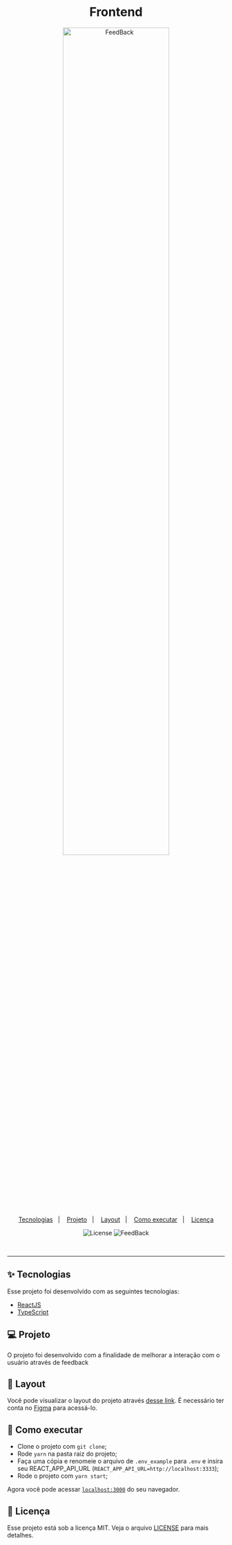 <h1 align="center">
  Frontend
</h1>

<p align="center">
  <img alt="FeedBack" src="https://github.com/alissonandrade2020/FeedbackWidget/tree/master/web/assets/frontend" width="70%">
</p>


<p align="center">
  <a href="#-tecnologias">Tecnologias</a>&nbsp;&nbsp;&nbsp;|&nbsp;&nbsp;&nbsp;
  <a href="#-projeto">Projeto</a>&nbsp;&nbsp;&nbsp;|&nbsp;&nbsp;&nbsp;
  <a href="#-layout">Layout</a>&nbsp;&nbsp;&nbsp;|&nbsp;&nbsp;&nbsp;
  <a href="#-como-executar">Como executar</a>&nbsp;&nbsp;&nbsp;|&nbsp;&nbsp;&nbsp;
  <a href="#-licença">Licença</a>
</p>

<p align="center">
  <img alt="License" src="https://img.shields.io/static/v1?label=license&message=MIT&color=blue&labelColor=000000">

 <img src="https://img.shields.io/static/v1?label=Brasao&message=00&color=blue&labelColor=000000" alt="FeedBack" />
</p>

<br>

-----------------------------------------

## ✨ Tecnologias

Esse projeto foi desenvolvido com as seguintes tecnologias:

- [ReactJS](https://reactjs.org)
- [TypeScript](https://www.typescriptlang.org/)

## 💻 Projeto

O projeto foi desenvolvido com a finalidade de melhorar a interação com o usuário através de feedback

## 🔖 Layout

Você pode visualizar o layout do projeto através [desse link](https://www.figma.com/file/10KOlLJmf4gX2IpqXtW293/Feedback-Widget-(Community)?node-id=100%3A2114). É necessário ter conta no [Figma](http://figma.com/) para acessá-lo.

## 🚀 Como executar

- Clone o projeto com `git clone`;
- Rode `yarn` na pasta raiz do projeto;
- Faça uma cópia e renomeie o arquivo de `.env_example` para `.env` e insira seu REACT_APP_API_URL (`REACT_APP_API_URL=http://localhost:3333`);
- Rode o projeto com `yarn start`;

Agora você pode acessar [`localhost:3000`](http://localhost:3000) do seu navegador.

## 📄 Licença

Esse projeto está sob a licença MIT. Veja o arquivo [LICENSE](LICENSE.md) para mais detalhes.

